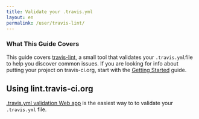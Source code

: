 ```yaml
---
title: Validate your .travis.yml
layout: en
permalink: /user/travis-lint/
---
```


### What This Guide Covers

This guide covers [travis-lint](https://github.com/travis-ci/travis-yaml), a small tool that validates your `.travis.yml`file to help you discover common issues. If you are looking for info about putting your project on travis-ci.org, start with the [Getting Started](/user/getting-started/) guide.

## Using lint.travis-ci.org

[.travis.yml validation Web app](http://lint.travis-ci.org) is the easiest way to to validate your `.travis.yml` file.
